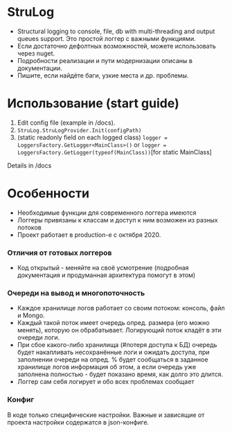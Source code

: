 # StruLog

- Structural logging to console, file, db with multi-threading and output queues support. Это простой логгер с важными функциями.
- Если достаточно дефолтных возможностей, можете использовать через nuget.
- Подробности реализации и пути модернизации описаны в документации.
- Пишите, если найдёте баги, узкие места и др. проблемы.

# Использование (start guide)
1. Edit config file (example in /docs).
2. `StruLog.StruLogProvider.Init(configPath)`
3. (static readonly field on each logged class) `logger = LoggersFactory.GetLogger<MainClass>()` or `logger = LoggersFactory.GetLogger(typeof(MainClass))`[for static MainClass]

Details in /docs
# Особенности

- Необходимые функции для современного логгера имеются
- Логгеры привязаны к классам и доступ к ним возможен из разных потоков
- Проект работает в production-е с октября 2020.

### Отличия от готовых логгеров

- Код открытый - меняйте на своё усмотрение (подробная документация и продуманная архитектура помогут в этом)

### Очереди на вывод и многопоточность

- Каждое хранилище логов работает со своим потоком: консоль, файл и Mongo.
- Каждый такой поток имеет очередь опред. размера (его можно менять), которую он обрабатывает. Логирующий поток кладёт в эти очереди логи.
- При сбое какого-либо хранилища (#потеря доступа к БД) очередь будет накапливать несохранённые логи и ожидать доступа, при заполнении очереди на опред. % будет сообщаться в заданное хранилище логов информация об этом, а если очередь уже заполнена полностью - будет показано время, как долго это длится.
- Логгер сам себя логирует и обо всех проблемах сообщает

### Конфиг

В коде только специфические настройки. Важные и зависящие от проекта настройки содержатся в json-конфиге.
